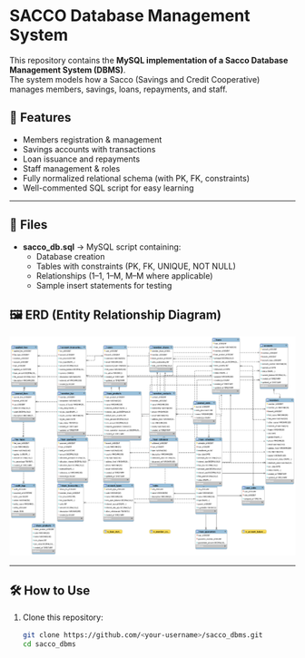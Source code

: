 # SACCO Database Management System

This repository contains the **MySQL implementation of a Sacco Database Management System (DBMS)**.  
The system models how a Sacco (Savings and Credit Cooperative) manages members, savings, loans, repayments, and staff.  

## 📌 Features
- Members registration & management  
- Savings accounts with transactions  
- Loan issuance and repayments  
- Staff management & roles  
- Fully normalized relational schema (with PK, FK, constraints)  
- Well-commented SQL script for easy learning  

---

## 📂 Files
- **sacco_db.sql** → MySQL script containing:
  - Database creation  
  - Tables with constraints (PK, FK, UNIQUE, NOT NULL)  
  - Relationships (1–1, 1–M, M–M where applicable)  
  - Sample insert statements for testing  


## 🖼️ ERD (Entity Relationship Diagram)

![Sacco ERD](sacco_db_ERD.png)

---

## 🛠️ How to Use
1. Clone this repository:
   ```bash
   git clone https://github.com/<your-username>/sacco_dbms.git
   cd sacco_dbms
